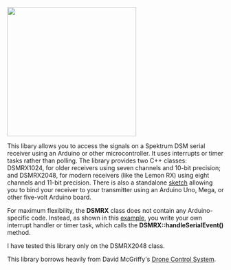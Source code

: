 <img src="lemonrx.png" width=300>

This libary allows you to access the signals on a Spektrum DSM
serial receiver using an Arduino or other microcontroller.  It uses interrupts
or timer tasks rather than polling. The library provides two C++ classes: DSMRX1024, for
older receivers using seven channels and 10-bit precision; and DSMRX2048,
for modern receivers (like the Lemon RX) using eight channels and 11-bit
precision.  There is also a standalone
[sketch](https://github.com/simondlevy/DSMRX/tree/master/examples/BindSpektrum)
allowing you to bind your receiver to your transmitter using an Arduino Uno,
Mega, or other five-volt Arduino board.  

For maximum flexibility, the <b>DSMRX</b> class does not contain any Arduino-specific code.
Instead, as shown in this [example](https://github.com/simondlevy/DSMRX/blob/master/examples/ReadSpektrum/ReadSpektrum.ino#L27-L42), 
you write your own interrupt handler or timer task, which calls the <b>DSMRX::handleSerialEvent()</b> method.

I have tested this library only on the DSMRX2048 class.

This library borrows heavily from David McGriffy's [Drone Control
System](https://github.com/dmcgriffy/DroneControlSystem/blob/master/DCS/RX.cpp).

